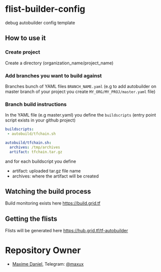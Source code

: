 # flist-builder-config
debug autobuilder config template



## How to use it

### Create project
Create a directory (organization_name/project_name)

### Add branches you want to build against
Branches bunch of YAML files `BRANCH_NAME.yaml` (e.g to add autobuilder on master branch of your project you create `MY_ORG/MY_PROJ/master.yaml` file)

### Branch build instructions
In the YAML file (e.g master.yaml) you define the `buildscripts` (entry point script exists in your github project)

```yaml
buildscripts:
 - autobuild/tfchain.sh

autobuild/tfchain.sh:
  archives: /tmp/archives
  artifact: tfchain.tar.gz
```

and for each buildscript you define
- artifact: uploaded tar.gz file name
- archives: where the artifact will be created

## Watching the build process

Build monitoring exists here https://build.grid.tf


## Getting the flists

Flists will be generated here https://hub.grid.tf/tf-autobuilder

# Repository Owner
- [Maxime Daniel](https://github.com/maxux), Telegram: [@maxux](http://t.me/maxux)
